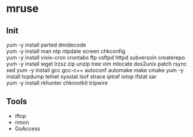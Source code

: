# mruse

## Init
yum -y install parted dmidecode  
yum -y install man ntp ntpdate screen chkconfig     
yum -y install vixie-cron crontabs ftp vsftpd httpd subversoin createrepo
yum -y install wget lrzsz zip unzip tree vim mlocate dos2unix patch rsync sed 
yum -y install gcc gcc-c++ autoconf automake make cmake 
yum -y install tcpdump telnet sysstat lsof strace iptraf iotop ifstat sar   
yum -y install rkhunter chkrootkit tripwire     

## Tools
* iftop
* nmon
* GoAccess
